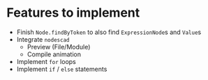 # Features to implement

* Finish `Node.findByToken` to also find `ExpressionNode`s and `Value`s
* Integrate `nodescad`
    * Preview (File/Module)
    * Compile animation
* Implement `for` loops
* Implement `if` / `else` statements
